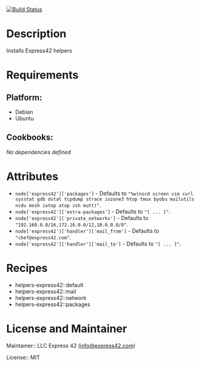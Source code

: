 [![Build Status](https://travis-ci.org/express42-cookbooks/helpers-express42.svg?branch=master)](https://travis-ci.org/express42-cookbooks/helpers-express42)

# Description

Installs Express42 helpers

# Requirements

## Platform:

* Debian
* Ubuntu

## Cookbooks:

*No dependencies defined*

# Attributes

* `node['express42']['packages']` -  Defaults to `"%w(nscd screen vim curl sysstat gdb dstat tcpdump strace iozone3 htop tmux byobu mailutils ncdu mosh iotop atop zsh mutt)"`.
* `node['express42']['extra-packages']` -  Defaults to `"[ ... ]"`.
* `node['express42']['private_networks']` -  Defaults to `"192.168.0.0/16,172.16.0.0/12,10.0.0.0/8"`.
* `node['express42']['handler']['mail_from']` -  Defaults to `"chef@express42.com"`.
* `node['express42']['handler']['mail_to']` -  Defaults to `"[ ... ]"`.

# Recipes

* helpers-express42::default
* helpers-express42::mail
* helpers-express42::network
* helpers-express42::packages

# License and Maintainer

Maintainer:: LLC Express 42 (<info@express42.com>)

License:: MIT
